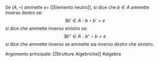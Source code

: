 Se $(A,\star)$ ammette $e=$ [[Elemento neutro]], si dice che $b\in A$ ammette inverso destro se:$$\exists b'\in A : b\star b' = e$$
si dice che ammette inverso sinistro se:$$\exists b'' \in A : b''\star b = e$$
si dice che ammette inverso se ammette sia inverso destro che sinistro.


Argomento principale: [[Strutture Algebriche]]
#algebra